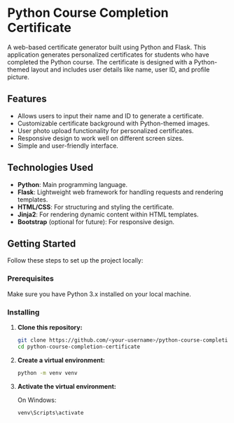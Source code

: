 # Python Course Completion Certificate

A web-based certificate generator built using Python and Flask. This application generates personalized certificates for students who have completed the Python course. The certificate is designed with a Python-themed layout and includes user details like name, user ID, and profile picture.

## Features
- Allows users to input their name and ID to generate a certificate.
- Customizable certificate background with Python-themed images.
- User photo upload functionality for personalized certificates.
- Responsive design to work well on different screen sizes.
- Simple and user-friendly interface.

## Technologies Used
- **Python**: Main programming language.
- **Flask**: Lightweight web framework for handling requests and rendering templates.
- **HTML/CSS**: For structuring and styling the certificate.
- **Jinja2**: For rendering dynamic content within HTML templates.
- **Bootstrap** (optional for future): For responsive design.
  
## Getting Started

Follow these steps to set up the project locally:

### Prerequisites
Make sure you have Python 3.x installed on your local machine.

### Installing

1. **Clone this repository:**

    ```bash
    git clone https://github.com/<your-username>/python-course-completion-certificate.git
    cd python-course-completion-certificate
    ```

2. **Create a virtual environment:**

    ```bash
    python -m venv venv
    ```

3. **Activate the virtual environment:**
   
   On Windows:
   ```bash
   venv\Scripts\activate
